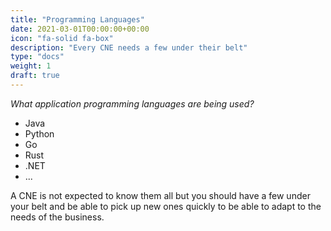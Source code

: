 ```yaml
---
title: "Programming Languages"
date: 2021-03-01T00:00:00+00:00
icon: "fa-solid fa-box"
description: "Every CNE needs a few under their belt"
type: "docs"
weight: 1
draft: true
---
```


_What application programming languages are being used?_

- Java
- Python
- Go
- Rust
- .NET
- ...

A CNE is not expected to know them all but you should have a few under your belt and be able to pick up new ones quickly to be able to adapt to the needs of the business.
